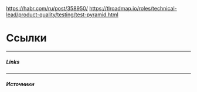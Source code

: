 https://habr.com/ru/post/358950/
https://tlroadmap.io/roles/technical-lead/product-quality/testing/test-pyramid.html

#  Ссылки
--- 
##### Links


---
##### Источники